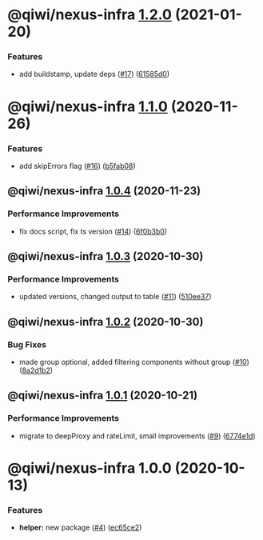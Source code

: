 # @qiwi/nexus-infra [1.2.0](https://github.com/qiwi/nexus/compare/@qiwi/nexus-infra@1.1.0...@qiwi/nexus-infra@1.2.0) (2021-01-20)


### Features

* add buildstamp, update deps ([#17](https://github.com/qiwi/nexus/issues/17)) ([61585d0](https://github.com/qiwi/nexus/commit/61585d0d96c0fdec46014a3fb64adecc29065ac5))

# @qiwi/nexus-infra [1.1.0](https://github.com/qiwi/nexus/compare/@qiwi/nexus-infra@1.0.4...@qiwi/nexus-infra@1.1.0) (2020-11-26)


### Features

* add skipErrors flag ([#16](https://github.com/qiwi/nexus/issues/16)) ([b5fab08](https://github.com/qiwi/nexus/commit/b5fab083004d7d43497f7a56d8be30467852d762))

## @qiwi/nexus-infra [1.0.4](https://github.com/qiwi/nexus/compare/@qiwi/nexus-infra@1.0.3...@qiwi/nexus-infra@1.0.4) (2020-11-23)


### Performance Improvements

* fix docs script, fix ts version ([#14](https://github.com/qiwi/nexus/issues/14)) ([6f0b3b0](https://github.com/qiwi/nexus/commit/6f0b3b0cdbe543c8a42b428c8f3ae32fb609f3b2))

## @qiwi/nexus-infra [1.0.3](https://github.com/qiwi/nexus/compare/@qiwi/nexus-infra@1.0.2...@qiwi/nexus-infra@1.0.3) (2020-10-30)


### Performance Improvements

* updated versions, changed output to table ([#11](https://github.com/qiwi/nexus/issues/11)) ([510ee37](https://github.com/qiwi/nexus/commit/510ee37cf449162841f773f55d11fa76118f8872))

## @qiwi/nexus-infra [1.0.2](https://github.com/qiwi/nexus/compare/@qiwi/nexus-infra@1.0.1...@qiwi/nexus-infra@1.0.2) (2020-10-30)


### Bug Fixes

* made group optional, added filtering components without group ([#10](https://github.com/qiwi/nexus/issues/10)) ([8a2d1b2](https://github.com/qiwi/nexus/commit/8a2d1b2cbc6a7bccf0f678b51e10a9f3fa0fb567))

## @qiwi/nexus-infra [1.0.1](https://github.com/qiwi/nexus/compare/@qiwi/nexus-infra@1.0.0...@qiwi/nexus-infra@1.0.1) (2020-10-21)


### Performance Improvements

* migrate to deepProxy and rateLimit, small improvements  ([#9](https://github.com/qiwi/nexus/issues/9)) ([6774e1d](https://github.com/qiwi/nexus/commit/6774e1d244bb77bac7c7892563b70947cf6dc4d2))

# @qiwi/nexus-infra 1.0.0 (2020-10-13)


### Features

* **helper:** new package ([#4](https://github.com/qiwi/nexus/issues/4)) ([ec65ce2](https://github.com/qiwi/nexus/commit/ec65ce2f7e4ef065a8047997f3fea4fce236821b))
